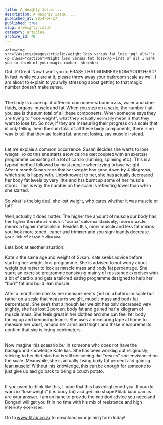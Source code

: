 ```yaml
---
title: A Weighty Issue....
description: A weighty issue....
published_at: 2014-07-27
published: true
slug: a-weighty-issue
category: articles
archive_id: 48
---
```


    <div><img src="/assets/images/articles/weight_loss_versus_fat_loss.jpg" alt=""><p class="caption">Weight loss versus fat loss</p>First of all I want you to think of your magic number. <br><br>

Got it? Great. Now I want you to ERASE THAT NUMBER FROM YOUR HEAD! In fact, while you are at it, please throw away your bathroom scale as well. I am about to explain to you why stressing about getting to that magic number doesn’t make sense.<br><br><br>
The body is made up of different components: bone mass, water and other fluids, organs, muscle and fat. When you step on a scale, the number that you see is the sum total of all these components. When someone says they are trying to “lose weight”, what they actually normally mean is that they want to lose fat. So now, if they are measuring their progress on a scale that is only telling them the sum total of all these body components, there is no way to tell that they are losing fat, and not losing, say muscle instead. <br><br><br>
Let me explain a common occurrence: Susan decides she wants to lose weight. To do this she starts a low calorie diet coupled with an exercise programme consisting of a lot of cardio (running, spinning etc.). This is a typical method followed by most people when trying to lose weight.<br>
After a month Susan sees that her weight has gone down by 4 kilograms, which she is happy with. Unbeknownst to her, she has actually decreased her body fat levels by very little and has burnt up some of her muscle stores. This is why the number on the scale is reflecting lower than when she started. <br><br>
So what is the big deal, she lost weight, who cares whether it was muscle or fat?<br><br>
Well, actually it does matter. The higher the amount of muscle our body has, the higher the rate at which it “burns” calories. Basically, more muscle means a higher metabolism. Besides this, more muscle and less fat means you look more toned, leaner and trimmer and you significantly decrease your risk of chronic disease.<br><br>
Lets look at another situation: <br><br>
Kate is the same age and weight of Susan. Kate seeks advice before starting her weight-loss programme. She is advised to not worry about weight but rather to look at muscle mass and body fat percentage. She starts an exercise programme consisting mainly of resistance exercises with a bit of cardio, and gets a tailored eating programme designed to help her “burn” fat and build lean muscle.<br><br>
After a month she checks her measurements (not on a bathroom scale but rather on a scale that measures weight, muscle mass and body fat percentage). She see’s that although her weight has only decreased very slightly, she has lost 2 percent body fat and gained half a kilogram of muscle mass. She feels great in her clothes and she can feel her body toning up and becoming leaner. She uses a measuring tape at home to measure her waist, around her arms and thighs and these measurements confirm that she is losing centimeters.<br><br><br>
Now imagine this scenario but in someone who does not have the background knowledge Kate has. She has been working out religiously, sticking to her diet plan but is still not seeing the “results” she envisioned on the scale. Meanwhile, she is actually losing body fat percent and gaining lean muscle! Without this knowledge, this can be enough for someone to just give up and go back to being a couch potato.<br><br><br>
If you used to think like this, I hope that this has enlightened you. If you do want to “lose weight” (i.e. body fat) and get into shape Fitlab boot camps are your answer. I am on hand to provide the nutrition advice you need and Bongani will get you fit in no time with his mix of resistance and high intensity exercises. <br><br>
Go to <a href="http://www.fitlab.co.za">www.fitlab.co.za</a> to download your joining form today!</div>
